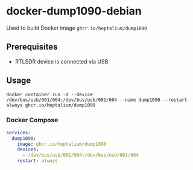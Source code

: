 # docker-dump1090-debian

Used to build Docker image `ghcr.io/heptalium/dump1090`

## Prerequisites

- RTLSDR device is connected via USB

## Usage

```
docker container run -d --device /dev/bus/usb/001/004:/dev/bus/usb/001/004 --name dump1090 --restart always ghcr.io/heptalium/dump1090
```

### Docker Compose

```yaml
services:
  dump1090:
    image: ghcr.io/heptalium/dump1090
    devices:
      - /dev/bus/usb/001/004:/dev/bus/usb/001/004
    restart: always
```
